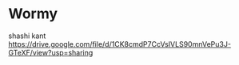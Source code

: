 # Wormy
shashi kant
https://drive.google.com/file/d/1CK8cmdP7CcVsIVLS90mnVePu3J-GTeXF/view?usp=sharing
